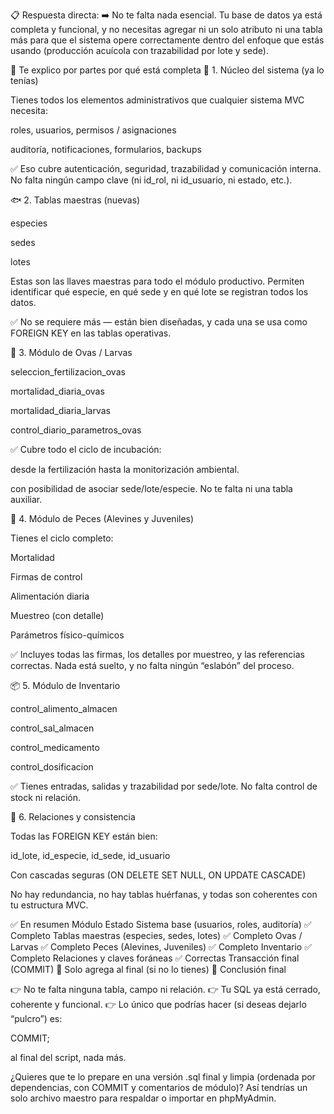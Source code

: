 📋 Respuesta directa:
➡️ No te falta nada esencial.
Tu base de datos ya está completa y funcional, y no necesitas agregar ni un solo atributo ni una tabla más para que el sistema opere correctamente dentro del enfoque que estás usando (producción acuícola con trazabilidad por lote y sede).

🧠 Te explico por partes por qué está completa
🧩 1. Núcleo del sistema (ya lo tenías)

Tienes todos los elementos administrativos que cualquier sistema MVC necesita:

roles, usuarios, permisos / asignaciones

auditoría, notificaciones, formularios, backups

✅ Eso cubre autenticación, seguridad, trazabilidad y comunicación interna.
No falta ningún campo clave (ni id_rol, ni id_usuario, ni estado, etc.).

🐟 2. Tablas maestras (nuevas)

especies

sedes

lotes

Estas son las llaves maestras para todo el módulo productivo.
Permiten identificar qué especie, en qué sede y en qué lote se registran todos los datos.

✅ No se requiere más — están bien diseñadas, y cada una se usa como FOREIGN KEY en las tablas operativas.

🥚 3. Módulo de Ovas / Larvas

seleccion_fertilizacion_ovas

mortalidad_diaria_ovas

mortalidad_diaria_larvas

control_diario_parametros_ovas

✅ Cubre todo el ciclo de incubación:

desde la fertilización hasta la monitorización ambiental.

con posibilidad de asociar sede/lote/especie.
No te falta ni una tabla auxiliar.

🐠 4. Módulo de Peces (Alevines y Juveniles)

Tienes el ciclo completo:

Mortalidad

Firmas de control

Alimentación diaria

Muestreo (con detalle)

Parámetros físico-químicos

✅ Incluyes todas las firmas, los detalles por muestreo, y las referencias correctas.
Nada está suelto, y no falta ningún “eslabón” del proceso.

📦 5. Módulo de Inventario

control_alimento_almacen

control_sal_almacen

control_medicamento

control_dosificacion

✅ Tienes entradas, salidas y trazabilidad por sede/lote.
No falta control de stock ni relación.

🔗 6. Relaciones y consistencia

Todas las FOREIGN KEY están bien:

id_lote, id_especie, id_sede, id_usuario

Con cascadas seguras (ON DELETE SET NULL, ON UPDATE CASCADE)

No hay redundancia, no hay tablas huérfanas, y todas son coherentes con tu estructura MVC.

✅ En resumen
Módulo	Estado
Sistema base (usuarios, roles, auditoría)	✅ Completo
Tablas maestras (especies, sedes, lotes)	✅ Completo
Ovas / Larvas	✅ Completo
Peces (Alevines, Juveniles)	✅ Completo
Inventario	✅ Completo
Relaciones y claves foráneas	✅ Correctas
Transacción final (COMMIT)	🔸 Solo agrega al final (si no lo tienes)
💬 Conclusión final

👉 No te falta ninguna tabla, campo ni relación.
👉 Tu SQL ya está cerrado, coherente y funcional.
👉 Lo único que podrías hacer (si deseas dejarlo “pulcro”) es:

COMMIT;


al final del script, nada más.

¿Quieres que te lo prepare en una versión .sql final y limpia (ordenada por dependencias, con COMMIT y comentarios de módulo)?
Así tendrías un solo archivo maestro para respaldar o importar en phpMyAdmin.
